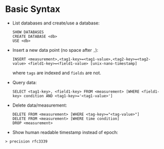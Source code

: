 # Basic Syntax

* List databases and create/use a database:

  ```
  SHOW DATABASES
  CREATE DATABASE <db>
  USE <db>
  ```

* Insert a new data point (no space after `,`):

  ```
  INSERT <measurement>,<tag1-key>=<tag1-value>,<tag2-key>=<tag2-value> <field1-key>=<field1-value> [unix-nano-timestamp]
  ```

  where `tags` are indexed and `fields` are not.

* Query data:

  ```
  SELECT <tag1-key>, <field1-key> FROM <measurement> [WHERE <field1-key> condition AND <tag1-key>='<tag1-value>']
  ```

* Delete data/measurement:

  ```
  DELETE FROM <measurement> [WHERE <tag-key>="<tag-value>"]
  DELETE FROM <measurement> [WHERE time condition]
  DROP <measurement>
  ```
 
 * Show human readable timestamp instead of epoch:

  ```
  > precision rfc3339
  ```
